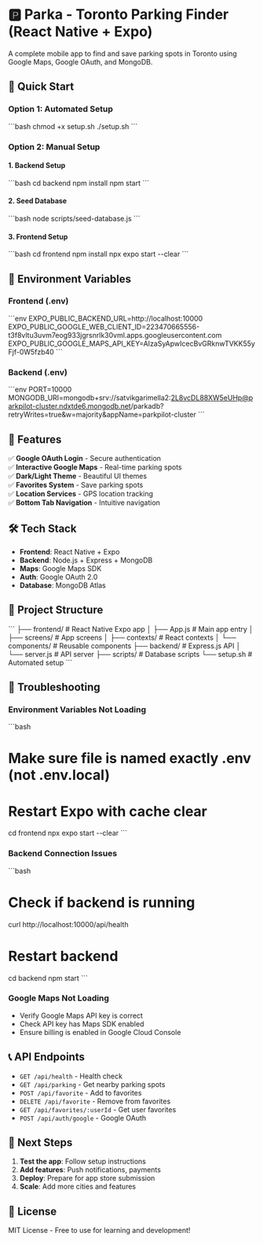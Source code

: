 # 🅿️ Parka - Toronto Parking Finder (React Native + Expo)

A complete mobile app to find and save parking spots in Toronto using Google Maps, Google OAuth, and MongoDB.

## 🚀 Quick Start

### Option 1: Automated Setup
\`\`\`bash
chmod +x setup.sh
./setup.sh
\`\`\`

### Option 2: Manual Setup

#### 1. Backend Setup
\`\`\`bash
cd backend
npm install
npm start
\`\`\`

#### 2. Seed Database
\`\`\`bash
node scripts/seed-database.js
\`\`\`

#### 3. Frontend Setup
\`\`\`bash
cd frontend
npm install
npx expo start --clear
\`\`\`

## 🔧 Environment Variables

### Frontend (.env)
\`\`\`env
EXPO_PUBLIC_BACKEND_URL=http://localhost:10000
EXPO_PUBLIC_GOOGLE_WEB_CLIENT_ID=223470665556-t3f8vltu3uvm7eog933jgrsnrlk30vml.apps.googleusercontent.com
EXPO_PUBLIC_GOOGLE_MAPS_API_KEY=AIzaSyApwIcecBvGRknwTVKK55yFjf-0W5fzb40
\`\`\`

### Backend (.env)
\`\`\`env
PORT=10000
MONGODB_URI=mongodb+srv://satvikgarimella2:2L8vcDL88XW5eUHp@parkpilot-cluster.ndxtde6.mongodb.net/parkadb?retryWrites=true&w=majority&appName=parkpilot-cluster
\`\`\`

## 📱 Features

✅ **Google OAuth Login** - Secure authentication  
✅ **Interactive Google Maps** - Real-time parking spots  
✅ **Dark/Light Theme** - Beautiful UI themes  
✅ **Favorites System** - Save parking spots  
✅ **Location Services** - GPS location tracking  
✅ **Bottom Tab Navigation** - Intuitive navigation  

## 🛠️ Tech Stack

- **Frontend**: React Native + Expo
- **Backend**: Node.js + Express + MongoDB
- **Maps**: Google Maps SDK
- **Auth**: Google OAuth 2.0
- **Database**: MongoDB Atlas

## 📂 Project Structure

\`\`\`
├── frontend/           # React Native Expo app
│   ├── App.js         # Main app entry
│   ├── screens/       # App screens
│   ├── contexts/      # React contexts
│   └── components/    # Reusable components
├── backend/           # Express.js API
│   └── server.js      # API server
├── scripts/           # Database scripts
└── setup.sh          # Automated setup
\`\`\`

## 🚨 Troubleshooting

### Environment Variables Not Loading
\`\`\`bash
# Make sure file is named exactly .env (not .env.local)
# Restart Expo with cache clear
cd frontend
npx expo start --clear
\`\`\`

### Backend Connection Issues
\`\`\`bash
# Check if backend is running
curl http://localhost:10000/api/health

# Restart backend
cd backend
npm start
\`\`\`

### Google Maps Not Loading
- Verify Google Maps API key is correct
- Check API key has Maps SDK enabled
- Ensure billing is enabled in Google Cloud Console

## 📞 API Endpoints

- `GET /api/health` - Health check
- `GET /api/parking` - Get nearby parking spots
- `POST /api/favorite` - Add to favorites
- `DELETE /api/favorite` - Remove from favorites
- `GET /api/favorites/:userId` - Get user favorites
- `POST /api/auth/google` - Google OAuth

## 🎯 Next Steps

1. **Test the app**: Follow setup instructions
2. **Add features**: Push notifications, payments
3. **Deploy**: Prepare for app store submission
4. **Scale**: Add more cities and features

## 📄 License

MIT License - Free to use for learning and development!
